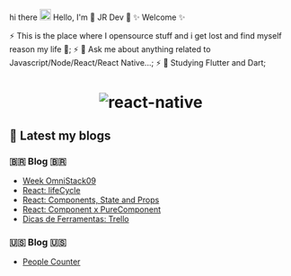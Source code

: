  hi there <img src="https://i.ibb.co/sPrPJxR/hello.gif" alt="hello" border="0" width="20"> Hello, I'm 🎸 JR Dev 🎸 ✨  Welcome ✨ 

 ⚡ This is the place where I opensource stuff and i get lost and find myself reason my life 💙;
 ⚡ 💬 Ask me about anything related to Javascript/Node/React/React Native...;
 ⚡ 📓 Studying Flutter and Dart;  


<h1 align="center">
  <img src="https://i.ibb.co/tqDN1h1/react-native.gif" alt="react-native" border="0">
</h1>


## 📕  Latest my blogs

### 🇧🇷   Blog   🇧🇷 

<!-- WORDPRESS:START -->
- [Week OmniStack09](https://hjrdev.wordpress.com/2019/10/05/week-omnistack09/)
- [React: lifeCycle](https://hjrdev.wordpress.com/2019/07/18/react-lifecycle/)
- [React: Components, State and Props](https://hjrdev.wordpress.com/2019/07/18/react-components-state-and-props/)
- [React: Component x PureComponent](https://hjrdev.wordpress.com/2019/07/17/react-component-x-purecomponent/)
- [Dicas de Ferramentas: Trello](https://hjrdev.wordpress.com/2019/07/16/dicas-de-ferramentas-trello/)
<!-- WORDPRESS:END -->

### 🇺🇸   Blog   🇺🇸  

<!-- DEVTO:START -->
- [People Counter](https://dev.to/jrdev/people-counter-17l2)
<!-- DEVTO:END -->